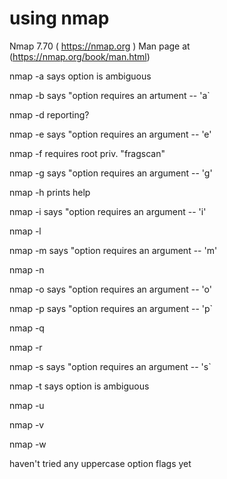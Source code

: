 # using nmap

Nmap 7.70 ( <https://nmap.org> )
Man page at (<https://nmap.org/book/man.html>)

nmap -a says option is ambiguous

nmap -b says "option requires an artument -- 'a`

nmap -d reporting?

nmap -e says "option requires an argument -- 'e'

nmap -f requires root priv.  "fragscan"

nmap -g says "option requires an argument -- 'g'

nmap -h prints help

nmap -i says "option requires an argument -- 'i'

nmap -l

nmap -m says "option requires an argument -- 'm'

nmap -n

nmap -o says "option requires an argument -- 'o'

nmap -p says "option requires an argument -- 'p`

nmap -q

nmap -r

nmap -s says "option requires an argument -- 's`

nmap -t says option is ambiguous

nmap -u

nmap -v

nmap -w

haven't tried any uppercase option flags yet
